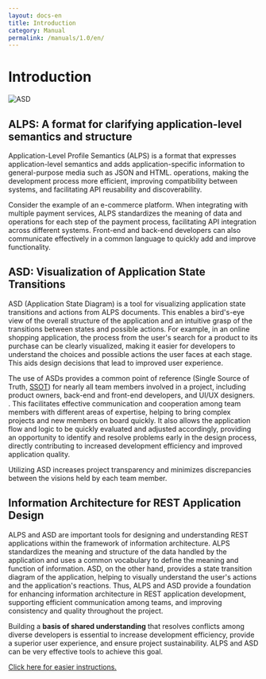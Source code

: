 ```yaml
---
layout: docs-en
title: Introduction
category: Manual
permalink: /manuals/1.0/en/
---
```

# Introduction

![ASD](https://alps-asd.github.io/app-state-diagram/blog/profile.svg)

## ALPS: A format for clarifying application-level semantics and structure

Application-Level Profile Semantics (ALPS) is a format that expresses application-level semantics and adds application-specific information to general-purpose media such as JSON and HTML. operations, making the development process more efficient, improving compatibility between systems, and facilitating API reusability and discoverability.

Consider the example of an e-commerce platform. When integrating with multiple payment services, ALPS standardizes the meaning of data and operations for each step of the payment process, facilitating API integration across different systems. Front-end and back-end developers can also communicate effectively in a common language to quickly add and improve functionality.

## ASD: Visualization of Application State Transitions

ASD (Application State Diagram) is a tool for visualizing application state transitions and actions from ALPS documents. This enables a bird's-eye view of the overall structure of the application and an intuitive grasp of the transitions between states and possible actions. For example, in an online shopping application, the process from the user's search for a product to its purchase can be clearly visualized, making it easier for developers to understand the choices and possible actions the user faces at each stage. This aids design decisions that lead to improved user experience.

The use of ASDs provides a common point of reference (Single Source of Truth, [SSOT](https://en.wikipedia.org/wiki/Single_source_of_truth)) for nearly all team members involved in a project, including product owners, back-end and front-end developers, and UI/UX designers. . This facilitates effective communication and cooperation among team members with different areas of expertise, helping to bring complex projects and new members on board quickly. It also allows the application flow and logic to be quickly evaluated and adjusted accordingly, providing an opportunity to identify and resolve problems early in the design process, directly contributing to increased development efficiency and improved application quality.

Utilizing ASD increases project transparency and minimizes discrepancies between the visions held by each team member.

## Information Architecture for REST Application Design

ALPS and ASD are important tools for designing and understanding REST applications within the framework of information architecture. ALPS standardizes the meaning and structure of the data handled by the application and uses a common vocabulary to define the meaning and function of information. ASD, on the other hand, provides a state transition diagram of the application, helping to visually understand the user's actions and the application's reactions. Thus, ALPS and ASD provide a foundation for enhancing information architecture in REST application development, supporting efficient communication among teams, and improving consistency and quality throughout the project.

Building a **basis of shared understanding** that resolves conflicts among diverse developers is essential to increase development efficiency, provide a superior user experience, and ensure project sustainability. ALPS and ASD can be very effective tools to achieve this goal.

[Click here for easier instructions.](index4b.html)
